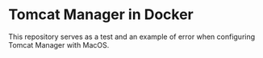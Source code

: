 # Tomcat Manager in Docker

This repository serves as a test and an example of error when configuring Tomcat Manager with MacOS. 
